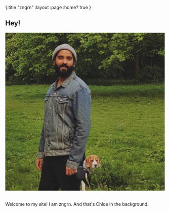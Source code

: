 {:title "zngrn"
 :layout :page
 :home? true
}

## Hey!

![zngrn & Chloe in Autumn. Berlin.](/img/zngrn_chloe_berlin_autumn.jpg)
&nbsp;  

Welcome to my site! I am zngrn. And that's Chloe in the background.
